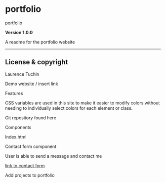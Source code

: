 # portfolio
portfolio 

**Version 1.0.0**

A readme for the portfolio website 

---

## License & copyright

Laurence Tuchin


Demo website / insert link

Features

CSS variables are used in this site to make it easier to modify colors without needing to individually select colors for each element or class. 

Git repository found here

Components

<!-- The homepage -->

Index.html 

Contact form component

User is able to send a message and contact me

[link to contact form](insertlink)



<!-- Further development -->

Add projects to portfolio